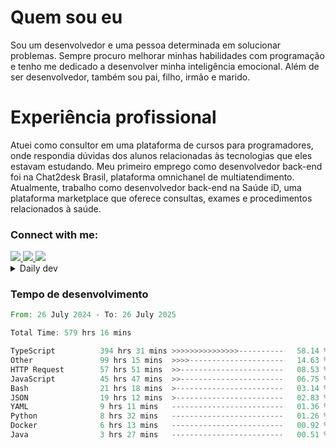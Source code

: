 # Quem sou eu
Sou um desenvolvedor e uma pessoa determinada em solucionar problemas. Sempre procuro melhorar minhas habilidades com programação e tenho me dedicado a desenvolver minha inteligência emocional. Além de ser desenvolvedor, também sou pai, filho, irmão e marido.

# Experiência profissional
Atuei como consultor em uma plataforma de cursos para programadores, onde respondia dúvidas dos alunos relacionadas às tecnologias que eles estavam estudando.
Meu primeiro emprego como desenvolvedor back-end foi na Chat2desk Brasil, plataforma omnichanel de multiatendimento.
Atualmente, trabalho como desenvolvedor back-end na Saúde iD, uma plataforma marketplace que oferece consultas, exames e procedimentos relacionados à saúde.

### Connect with me:
<a href="https://www.linkedin.com/in/theusmoreira" target="_blank" >
<img src="https://img.shields.io/badge/linkedin-%230077B5.svg?&style=for-the-badge&logo=linkedin&logoColor=white ">
</a>
<a href="https://www.instagram.com/matheus.s.moreira/" target="_blank">
<img src="https://img.shields.io/badge/instagram-%23E4405F.svg?&style=for-the-badge&logo=instagram&logoColor=white">
</a>
<a href="mailto:matheussm301@gmail.com"  target="_blank">
<img src="https://img.shields.io/badge/gmail-%23E4405F.svg?&style=for-the-badge&logo=gmail&logoColor=white">
</a>


<details>
  <summary>Daily dev </summary>
<p>
  <a href="https://app.daily.dev/matheussantos"><img src="https://github.com/matheus-santos-moreira/matheus-santos-moreira/blob/master/devcard.svg" width="200" alt="Matheus Santos's Dev Card"/></a>
 </p>
</details>

<h3>Tempo de desenvolvimento</h3>

<!--START_SECTION:waka-->

```rust
From: 26 July 2024 - To: 26 July 2025

Total Time: 579 hrs 16 mins

TypeScript          394 hrs 31 mins >>>>>>>>>>>>>>>----------   58.14 %
Other               99 hrs 15 mins  >>>>---------------------   14.63 %
HTTP Request        57 hrs 51 mins  >>-----------------------   08.53 %
JavaScript          45 hrs 47 mins  >>-----------------------   06.75 %
Bash                21 hrs 18 mins  >------------------------   03.14 %
JSON                19 hrs 12 mins  >------------------------   02.83 %
YAML                9 hrs 11 mins   -------------------------   01.36 %
Python              8 hrs 32 mins   -------------------------   01.26 %
Docker              6 hrs 13 mins   -------------------------   00.92 %
Java                3 hrs 27 mins   -------------------------   00.51 %
```

<!--END_SECTION:waka-->
